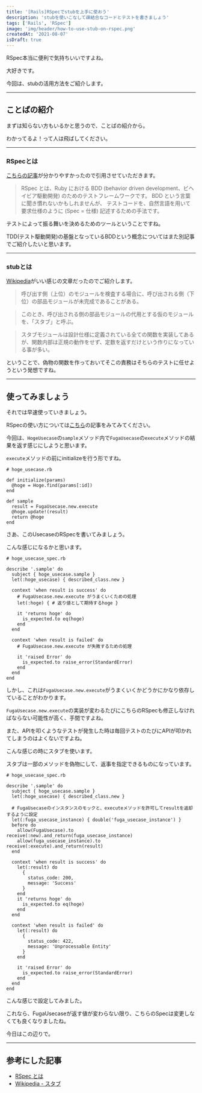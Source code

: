 ```yaml
---
title: '[Rails]RSpecでstubを上手に使おう'
description: 'stubを使いこなして疎結合なコードとテストを書きましょう'
tags: ['Rails', 'RSpec']
image: 'img/header/how-to-use-stub-on-rspec.png'
createdAt: '2021-08-07'
isDraft: true
---
```


RSpec本当に便利で気持ちいいですよね。

大好きです。

今回は、stubの活用方法をご紹介します。

-------

<!--more-->

## ことばの紹介

まずは知らない方もいるかと思うので、ことばの紹介から。

わかってるよ！って人は飛ばしてください。

-------

### RSpecとは

[こちらの記事](https://machiiro.github.io/bootcamp/rspec/base/01_about.html)が分かりやすかったので引用させていただきます。

> RSpec とは、Ruby における BDD (behavior driven development、ビヘイビア駆動開発) のためのテストフレームワークです。 BDD という言葉に聞き慣れないかもしれませんが、 テストコードを、自然言語を用いて要求仕様のように (Spec = 仕様) 記述するための手法です。

テストによって振る舞いを決めるためのツールということですね。

TDD(テスト駆動開発)の基盤となっているBDDという概念についてはまた別記事でご紹介したいと思います。

-------

### stubとは

[Wikipedia](https://ja.wikipedia.org/wiki/%E3%82%B9%E3%82%BF%E3%83%96)がいい感じの文章だったのでご紹介します。

> 呼び出す側（上位）のモジュールを検査する場合に、呼び出される側（下位）の部品モジュールが未完成であることがある。

> このとき、呼び出される側の部品モジュールの代用とする仮のモジュールを、「スタブ」と呼ぶ。

> スタブモジュールは設計仕様に定義されている全ての関数を実装してあるが、関数内部は正規の動作をせず、定数を返すだけという作りになっている事が多い。

ということで、偽物の関数を作っておいてそこの責務はそちらのテストに任せようという発想ですね。

-------

## 使ってみましょう

それでは早速使っていきましょう。

RSpecの使い方については[こちら](../../blog/how-to-use-rspec/)の記事をみてみてください。

今回は、`HogeUsecase`の`sample`メソッド内で`FugaUsecase`の`execute`メソッドの結果を返す感じにしようと思います。

`execute`メソッドの前にinitializeを行う形ですね。

```
# hoge_usecase.rb

def initialize(params)
  @hoge = Hoge.find(params[:id])
end

def sample
  result = FugaUsecase.new.execute
  @hoge.update!(result)
  return @hoge
end
```

さあ、このUsecaseのRSpecを書いてみましょう。

こんな感じになるかと思います。

```
# hoge_usecase_spec.rb

describe '.sample' do
  subject { hoge_usecase.sample }
  let(:hoge_usecase) { described_class.new }

  context 'when result is success' do
    # FugaUsecase.new.execute がうまくいくための処理
    let(:hoge) { # 返り値として期待するhoge }

    it 'returns hoge' do
      is_expected.to eq(hoge)
    end
  end

  context 'when result is failed' do
    # FugaUsecase.new.execute が失敗するための処理

    it 'raised Error' do
      is_expected.to raise_error(StandardError)
    end
  end
end

```

しかし、これは`FugaUsecase.new.execute`がうまくいくかどうかにかなり依存していることがわかります。

`FugaUsecase.new.execute`の実装が変わるたびにこちらのRSpecも修正しなければならない可能性が高く、手間ですよね。

また、APIを叩くようなテストが発生した時は毎回テストのたびにAPIが叩かれてしまうのはよくないですよね。

こんな感じの時にスタブを使います。

スタブは一部のメソッドを偽物にして、返事を指定できるものになっています。

```
# hoge_usecase_spec.rb

describe '.sample' do
  subject { hoge_usecase.sample }
  let(:hoge_usecase) { described_class.new }
  
  # FugaUsecaseのインスタンスのモックと、executeメソッドを許可してresultを返却するように設定
  let(:fuga_usecase_instance) { double('fuga_usecase_instance') }
  before do
    allow(FugaUsecase).to receive(:new).and_return(fuga_usecase_instance)
    allow(fuga_usecase_instance).to receive(:execute).and_return(result)
  end

  context 'when result is success' do
    let(:result) do
      {
        status_code: 200,
        message: 'Success'
      }
    end
    it 'returns hoge' do
      is_expected.to eq(hoge)
    end
  end

  context 'when result is failed' do
    let(:result) do
      {
        status_code: 422,
        message: 'Unprocessable Entity'
      }
    end

    it 'raised Error' do
      is_expected.to raise_error(StandardError)
    end
  end
end

```

こんな感じで設定してみました。

これなら、FugaUsecaseが返す値が変わらない限り、こちらのSpecは変更しなくても良くなりましたね。

今日はこの辺りで。

-------

## 参考にした記事

- [RSpec とは](https://machiiro.github.io/bootcamp/rspec/base/01_about.html)
- [Wikipedia - スタブ](https://ja.wikipedia.org/wiki/%E3%82%B9%E3%82%BF%E3%83%96)
